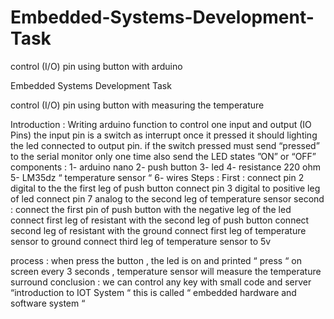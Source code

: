 # Embedded-Systems-Development-Task
control (I/O) pin using button with arduino 




Embedded Systems Development Task

control (I/O) pin using button with measuring the temperature

 
Introduction :
Writing   arduino function to control one input and output (IO Pins) the input pin is a switch as interrupt once it pressed it should lighting the led connected to output pin.
if the switch pressed must send “pressed” to the serial monitor only one time also send the LED states ”ON” or “OFF” 
components : 
1- arduino nano 
2- push button 
3- led 
4- resistance  220 ohm 
5- LM35dz  “ temperature sensor “ 
6- wires 
Steps : 
First : 
connect pin 2 digital to the the first leg of push button
 connect pin 3 digital to positive leg of led 
connect pin 7 analog to the second leg of temperature sensor 
second : 
connect the first pin of push button with the negative leg  of the led
connect first leg of  resistant with the second leg of push button 
connect second leg of resistant with the ground 
connect first leg of temperature sensor to ground
connect third  leg of temperature sensor to 5v 


process : 
when press the button , the led is on and printed “ press “ on screen 
every 3 seconds , temperature sensor will measure the temperature surround 
conclusion : 
we can control any key with small code and server “introduction to IOT System “ 
this is called “ embedded hardware and software system “
 
 


